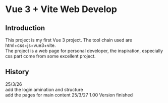 # Vue 3 + Vite Web Develop

## Introduction
This project is my first Vue 3 project. The tool chain used are html+css+js+vue3+vite.<br>
The project is a web page for personal developer, the inspiration, especially css part come from some excellent project.

## History
25/3/26 <br>
add the login amination and structure <br>
add the pages for main content
25/3/27
1.00 Version finished
